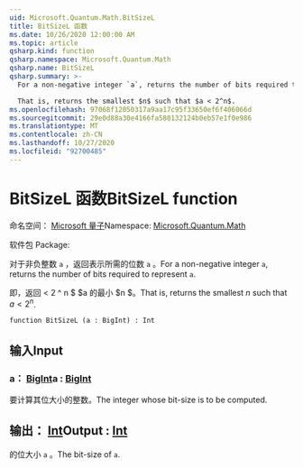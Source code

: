 ```yaml
---
uid: Microsoft.Quantum.Math.BitSizeL
title: BitSizeL 函数
ms.date: 10/26/2020 12:00:00 AM
ms.topic: article
qsharp.kind: function
qsharp.namespace: Microsoft.Quantum.Math
qsharp.name: BitSizeL
qsharp.summary: >-
  For a non-negative integer `a`, returns the number of bits required to represent `a`.

  That is, returns the smallest $n$ such that $a < 2^n$.
ms.openlocfilehash: 97068f12050317a9aa17c95f33650ef6f406066d
ms.sourcegitcommit: 29e0d88a30e4166fa580132124b0eb57e1f0e986
ms.translationtype: MT
ms.contentlocale: zh-CN
ms.lasthandoff: 10/27/2020
ms.locfileid: "92700485"
---
```

# <a name="bitsizel-function"></a><span data-ttu-id="9a151-102">BitSizeL 函数</span><span class="sxs-lookup"><span data-stu-id="9a151-102">BitSizeL function</span></span>

<span data-ttu-id="9a151-103">命名空间： [Microsoft 量子](xref:Microsoft.Quantum.Math)</span><span class="sxs-lookup"><span data-stu-id="9a151-103">Namespace: [Microsoft.Quantum.Math](xref:Microsoft.Quantum.Math)</span></span>

<span data-ttu-id="9a151-104">软件包 [](https://nuget.org/packages/)</span><span class="sxs-lookup"><span data-stu-id="9a151-104">Package: [](https://nuget.org/packages/)</span></span>


<span data-ttu-id="9a151-105">对于非负整数 `a` ，返回表示所需的位数 `a` 。</span><span class="sxs-lookup"><span data-stu-id="9a151-105">For a non-negative integer `a`, returns the number of bits required to represent `a`.</span></span>

<span data-ttu-id="9a151-106">即，返回 < 2 ^ n $ $a 的最小 $n $。</span><span class="sxs-lookup"><span data-stu-id="9a151-106">That is, returns the smallest $n$ such that $a < 2^n$.</span></span>

```qsharp
function BitSizeL (a : BigInt) : Int
```


## <a name="input"></a><span data-ttu-id="9a151-107">输入</span><span class="sxs-lookup"><span data-stu-id="9a151-107">Input</span></span>

### <a name="a--bigint"></a><span data-ttu-id="9a151-108">a： [BigInt](xref:microsoft.quantum.lang-ref.bigint)</span><span class="sxs-lookup"><span data-stu-id="9a151-108">a : [BigInt](xref:microsoft.quantum.lang-ref.bigint)</span></span>

<span data-ttu-id="9a151-109">要计算其位大小的整数。</span><span class="sxs-lookup"><span data-stu-id="9a151-109">The integer whose bit-size is to be computed.</span></span>



## <a name="output--int"></a><span data-ttu-id="9a151-110">输出： [Int](xref:microsoft.quantum.lang-ref.int)</span><span class="sxs-lookup"><span data-stu-id="9a151-110">Output : [Int](xref:microsoft.quantum.lang-ref.int)</span></span>

<span data-ttu-id="9a151-111">的位大小 `a` 。</span><span class="sxs-lookup"><span data-stu-id="9a151-111">The bit-size of `a`.</span></span>